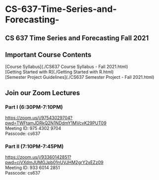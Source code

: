 # CS-637-Time-Series-and-Forecasting-
## CS 637 Time Series and Forecasting Fall 2021

## Important Course Contents
[Course Syllabus](./CS637 Course Syllabus - Fall 2021.html)  
[Getting Started with R](./Getting Started with R.html)  
[Semester Project Guidelines](./CS637 Semester Project - Fall 2021.html)  


## Join our Zoom Lectures

### Part I (6:30PM-7:10PM)  
https://zoom.us/j/97543029704?pwd=TWFtamJDRkQ2N1NDdmY1MVcvK29PUT09  
Meeting ID: 975 4302 9704  
Passcode: cs637  

### Part II (7:10PM-7:45PM)  
https://zoom.us/j/93360142851?pwd=cjVXdmJUMGJpb01nUVJHM2grY2xEZz09  
Meeting ID: 933 6014 2851  
Passcode: cs637  

